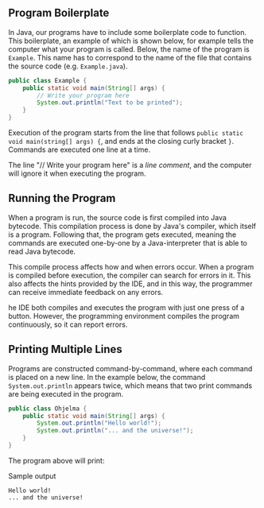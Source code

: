 ## Program Boilerplate

In Java, our programs have to include some boilerplate code to function. This boilerplate, an example of which is shown below, for example tells the computer what your program is called. Below, the name of the program is `Example`. This name has to correspond to the name of the file that contains the source code (e.g. `Example.java`).

```java
public class Example {
    public static void main(String[] args) {
		// Write your program here
        System.out.println("Text to be printed");
    }
}
```

Execution of the program starts from the line that follows `public static void main(string[] args) {`, and ends at the closing curly bracket `}`. Commands are executed one line at a time.

The line "// Write your program here" is a _line comment_, and the computer will ignore it when executing the program.

## Running the Program

When a program is run, the source code is first compiled into Java bytecode. This compilation process is done by Java's compiler, which itself is a program. Following that, the program gets executed, meaning the commands are executed one-by-one by a Java-interpreter that is able to read Java bytecode.

This compile process affects how and when errors occur. When a program is compiled before execution, the compiler can search for errors in it. This also affects the hints provided by the IDE, and in this way, the programmer can receive immediate feedback on any errors.

he IDE both compiles and executes the program with just one press of a button. However, the programming environment compiles the program continuously, so it can report errors.

## Printing Multiple Lines

Programs are constructed command-by-command, where each command is placed on a new line. In the example below, the command `System.out.println` appears twice, which means that two print commands are being executed in the program.

```java
public class Ohjelma {
    public static void main(String[] args) {
        System.out.println("Hello world!");
        System.out.println("... and the universe!");
    }
}
```

The program above will print:

Sample output

```Output
Hello world! 
... and the universe!
```
